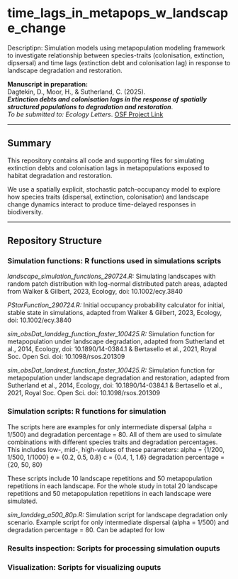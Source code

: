 # time_lags_in_metapops_w_landscape_change
Descriptipn: Simulation models using metapopulation modeling framework to investigate relationship between species-traits (colonisation, extinction, dipsersal) and time lags (extinction debt and colonisation lag) in response to landscape degradation and restoration.


**Manuscript in preparation:**  
Dagtekin, D., Moor, H., & Sutherland, C. (2025).  
_**Extinction debts and colonisation lags in the response of spatially structured populations to degradation and restoration**_.  
_To be submitted to: Ecology Letters_. [OSF Project Link](https://osf.io/xxxxx)

---

## Summary

This repository contains all code and supporting files for simulating extinction debts and colonisation lags in metapopulations exposed to habitat degradation and restoration.

We use a spatially explicit, stochastic patch-occupancy model to explore how species traits (dispersal, extinction, colonisation) and landscape change dynamics interact to produce time-delayed responses in biodiversity.

---

## Repository Structure

### Simulation functions: R functions used in simulations scripts

_landscape_simulation_functions_290724.R:_ Simulating landscapes with random patch distribution with log-normal distributed patch areas, adapted from Walker & Gilbert, 2023, Ecology, doi: 10.1002/ecy.3840

_PStarFunction_290724.R:_ Initial occupancy probability calculator for initial, stable state in simulations, adapted from Walker & Gilbert, 2023, Ecology, doi: 10.1002/ecy.3840

_sim_obsDat_landdeg_function_faster_100425.R:_ Simulation function for metapopulation under landscape degradation, adapted from Sutherland et al., 2014, Ecology, doi: 10.1890/14-0384.1 & Bertasello et al., 2021, Royal Soc. Open Sci. doi: 10.1098/rsos.201309

_sim_obsDat_landrest_function_faster_100425.R:_ Simulation function for metapopulation under landscape degradation and restoration, adapted from Sutherland et al., 2014, Ecology, doi: 10.1890/14-0384.1 & Bertasello et al., 2021, Royal Soc. Open Sci. doi: 10.1098/rsos.201309

### Simulation scripts: R functions for simulation

The scripts here are examples for only intermediate dispersal (alpha = 1/500) and degradation percentage = 80. All of them are used to simulate combinations with different species traits and degradation percentages. This includes low-, mid-, high-values of these parameters:
alpha = {1/200, 1/500, 1/1000}
e = {0.2, 0.5, 0.8}
c = {0.4, 1, 1.6}
degradation percentage = {20, 50, 80}

These scripts include 10 landscape repetitions and 50 metapopulation repetitions in each landscape. For the whole study in total 20 landscape repetitions and 50 metapopulation repetitions in each landscape were simulated.

_sim_landdeg_a500_80p.R:_ Simulation script for landscape degradation only scenario.
Example script for only intermediate dispersal (alpha = 1/500) and degradation percentage = 80. Can be adapted for low

### Results inspection: Scripts for processing simulation ouputs

### Visualization: Scripts for visualizing ouputs 



